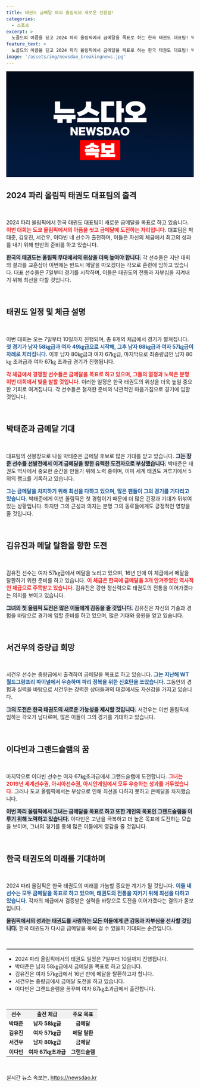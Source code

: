 ```yaml
---
title: 태권도 금메달 파리 올림픽의 새로운 전환점!
categories:
  - 스포츠
excerpt: >
  노골드의 아픔을 딛고 2024 파리 올림픽에서 금메달을 목표로 하는 한국 태권도 대표팀! 박태준, 김유진, 서건우, 이다빈 네 스타가 출격하며 역대 최고의 성적을 향해 나아간다. 과거의 오명을 씻을 기회가 다가온다!
feature_text: >
  노골드의 아픔을 딛고 2024 파리 올림픽에서 금메달을 목표로 하는 한국 태권도 대표팀! 박태준, 김유진, 서건우, 이다빈 네 스타가 출격하며 역대 최고의 성적을 향해 나아간다. 과거의 오명을 씻을 기회가 다가온다!
image: '/assets/img/newsdao_breakingnews.jpg'
---
```


<p><img src="/assets/img/newsdao_breakingnews.jpg" alt="flaretime 속보" /></p>

<h2 data-ke-size="size26">2024 파리 올림픽 태권도 대표팀의 출격</h2>

<p data-ke-size="size16">&nbsp;</p>

<p>2024 파리 올림픽에서 한국 태권도 대표팀이 새로운 금메달을 목표로 하고 있습니다. <b><span style="color: #ee2323;">이번 대회는 도쿄 올림픽에서의 아픔을 씻고 금메달에 도전하는 자리입니다.</span></b> 대표팀은 박태준, 김유진, 서건우, 이다빈 네 선수가 출전하며, 이들은 자신의 체급에서 최고의 성과를 내기 위해 만반의 준비를 하고 있습니다. </p>

<p><b><span style="background-color: #21538527;">한국의 태권도는 올림픽 무대에서의 위상을 더욱 높여야 합니다.</span></b> 각 선수들은 지난 대회의 결과를 교훈삼아 이번에는 반드시 메달을 따오겠다는 각오로 훈련에 임하고 있습니다. 대표 선수들은 7일부터 경기를 시작하며, 이들은 태권도의 전통과 자부심을 지켜내기 위해 최선을 다할 것입니다. </p>

<p data-ke-size="size16">&nbsp;</p>

<h2 data-ke-size="size26">태권도 일정 및 체급 설명</h2>

<p data-ke-size="size16">&nbsp;</p>

<p>이번 대회는 오는 7일부터 10일까지 진행되며, 총 8개의 체급에서 경기가 펼쳐집니다. <b><span style="color: #1a5490;">첫 경기가 남자 58㎏급과 여자 49㎏급으로 시작해, 그후 남자 68㎏급과 여자 57㎏급이 차례로 치러집니다.</span></b>  이후 남자 80㎏급과 여자 67㎏급, 마지막으로 최중량급인 남자 80㎏ 초과급과 여자 67㎏ 초과급 경기가 진행됩니다. </p>

<p><b><span style="color: #ee2323;">각 체급에서 경쟁할 선수들은 금메달을 목표로 하고 있으며, 그들의 열정과 노력은 분명 이번 대회에서 빛을 발할 것입니다.</span></b> 이러한 일정은 한국 태권도의 위상을 더욱 높일 중요한 기회로 여겨집니다. 각 선수들은 철저한 준비와 낙관적인 마음가짐으로 경기에 임할 것입니다.</p>

<p data-ke-size="size16">&nbsp;</p>

<h2 data-ke-size="size26">박태준과 금메달 기대</h2>

<p data-ke-size="size16">&nbsp;</p>

<p>대표팀의 선봉장으로 나설 박태준은 금메달 후보로 많은 기대를 받고 있습니다. <b><span style="background-color: #21538527;">그는 장준 선수를 선발전에서 이겨 금메달을 향한 유력한 도전자으로 부상했습니다.</span></b> 박태준은 태권도 역사에서 중요한 순간을 만들기 위해 노력 중이며, 이미 세계 태권도 겨루기에서 5위의 랭크를 기록하고 있습니다. </p>

<p><b><span style="color: #1a5490;">그는 금메달을 차지하기 위해 최선을 다하고 있으며, 많은 팬들이 그의 경기를 기다리고 있습니다.</span></b> 박태준에게 이번 올림픽은 첫 경험이기 때문에 더 많은 긴장과 기대가 뒤섞여 있는 상황입니다. 하지만 그의 근성과 의지는 분명 그의 동료들에게도 긍정적인 영향을 줄 것입니다.</p>

<p data-ke-size="size16">&nbsp;</p>

<h2 data-ke-size="size26">김유진과 메달 탈환을 향한 도전</h2>

<p data-ke-size="size16">&nbsp;</p>

<p>김유진 선수는 여자 57㎏급에서 메달을 노리고 있으며, 16년 만에 이 체급에서 메달을 탈환하기 위한 준비를 하고 있습니다. <b><span style="color: #ee2323;">이 체급은 한국에 금메달을 3개 안겨주었던 역사적인 체급으로 주목받고 있습니다.</span></b> 김유진은 강한 정신력으로 태권도의 전통을 이어가겠다는 의지를 보이고 있습니다. </p>

<p><b><span style="background-color: #21538527;">그녀의 첫 올림픽 도전은 많은 이들에게 감동을 줄 것입니다.</span></b> 김유진은 자신의 기술과 경험을 바탕으로 경기에 임할 준비를 하고 있으며, 많은 기대와 응원을 얻고 있습니다.</p>

<p data-ke-size="size16">&nbsp;</p>

<h2 data-ke-size="size26">서건우의 중량급 희망</h2>

<p data-ke-size="size16">&nbsp;</p>

<p>서건우 선수는 중량급에서 출격하여 금메달을 목표로 하고 있습니다. <b><span style="color: #1a5490;">그는 지난해 WT 월드그랑프리 파이널에서 우승하며 파리 정복을 위한 신호탄을 쏘았습니다. </span></b> 그동안의 경험과 실력을 바탕으로 서건우는 강력한 상대들과의 대결에서도 자신감을 가지고 있습니다. </p>

<p><b><span style="background-color: #21538527;">그의 도전은 한국 태권도의 새로운 가능성을 제시할 것입니다.</span></b> 서건우는 이번 올림픽에 임하는 각오가 남다르며, 많은 이들이 그의 경기를 기대하고 있습니다.</p>

<p data-ke-size="size16">&nbsp;</p>

<h2 data-ke-size="size26">이다빈과 그랜드슬램의 꿈</h2>

<p data-ke-size="size16">&nbsp;</p>

<p>마지막으로 이다빈 선수는 여자 67㎏초과급에서 그랜드슬램에 도전합니다. <b><span style="color: #ee2323;">그녀는 2019년 세계선수권, 아시아선수권, 아시안게임에서 모두 우승하는 성과를 거두었습니다.</span></b> 그러나 도쿄 올림픽에서는 부상으로 인해 최선을 다하지 못하고 은메달을 차지했습니다. </p>

<p><b><span style="background-color: #21538527;">이번 파리 올림픽에서 그녀는 금메달을 목표로 하고 또한 개인의 목표인 그랜드슬램을 이루기 위해 노력하고 있습니다.</span></b> 이다빈은 고난을 극복하고 더 높은 목표에 도전하는 모습을 보이며, 그녀의 경기를 통해 많은 이들에게 영감을 줄 것입니다.</p>

<p data-ke-size="size16">&nbsp;</p>

<h2 data-ke-size="size26">한국 태권도의 미래를 기대하며</h2>

<p data-ke-size="size16">&nbsp;</p>

<p>2024 파리 올림픽은 한국 태권도의 미래를 가늠할 중요한 계기가 될 것입니다. <b><span style="color: #1a5490;">이들 네 선수는 모두 금메달을 목표로 하고 있으며, 태권도의 전통을 지키기 위해 최선을 다하고 있습니다.</span></b> 각자의 체급에서 검증받은 실력을 바탕으로 도전을 이어가겠다는 결의가 돋보입니다. </p>

<p><b><span style="background-color: #21538527;">올림픽에서의 성과는 태권도를 사랑하는 모든 이들에게 큰 감동과 자부심을 선사할 것입니다.</span></b> 한국 태권도가 다시금 금메달을 목에 걸 수 있을지 기대되는 순간입니다.</p>

<p data-ke-size="size16">&nbsp;</p>

<hr style="border:1px solid #ccc;"/>

<ul>
    <li>2024 파리 올림픽에서의 태권도 일정은 7일부터 10일까지 진행됩니다.</li>
    <li>박태준은 남자 58㎏급에서 금메달을 목표로 하고 있습니다.</li>
    <li>김유진은 여자 57㎏급에서 16년 만에 메달을 탈환하고자 합니다.</li>
    <li>서건우는 중량급에서 금메달 도전을 하고 있습니다.</li>
    <li>이다빈은 그랜드슬램을 꿈꾸며 여자 67㎏초과급에서 출전합니다.</li>
</ul>

<p data-ke-size="size16">&nbsp;</p>

<table style="width: 100%; border-collapse: collapse;">
    <tr style="background-color: #f1f1f1;">
        <td style="text-align: center; height: 17px;"><b>선수</b></td>
        <td style="text-align: center; height: 17px;"><b>출전 체급</b></td>
        <td style="text-align: center; height: 17px;"><b>주요 목표</b></td>
    </tr>
    <tr>
        <td style="text-align: center; height: 17px;"><b>박태준</b></td>
        <td style="text-align: center; height: 17px;"><b>남자 58㎏급</b></td>
        <td style="text-align: center; height: 17px;"><b>금메달</b></td>
    </tr>
    <tr>
        <td style="text-align: center; height: 17px;"><b>김유진</b></td>
        <td style="text-align: center; height: 17px;"><b>여자 57㎏급</b></td>
        <td style="text-align: center; height: 17px;"><b>메달 탈환</b></td>
    </tr>
    <tr>
        <td style="text-align: center; height: 17px;"><b>서건우</b></td>
        <td style="text-align: center; height: 17px;"><b>남자 80㎏급</b></td>
        <td style="text-align: center; height: 17px;"><b>금메달</b></td>
    </tr>
    <tr>
        <td style="text-align: center; height: 17px;"><b>이다빈</b></td>
        <td style="text-align: center; height: 17px;"><b>여자 67㎏초과급</b></td>
        <td style="text-align: center; height: 17px;"><b>그랜드슬램</b></td>
    </tr>
</table>

<p data-ke-size="size16">&nbsp;</p>
실시간 뉴스 속보는, <a href="https://newsdao.kr" rel="dofollow">https://newsdao.kr</a>



